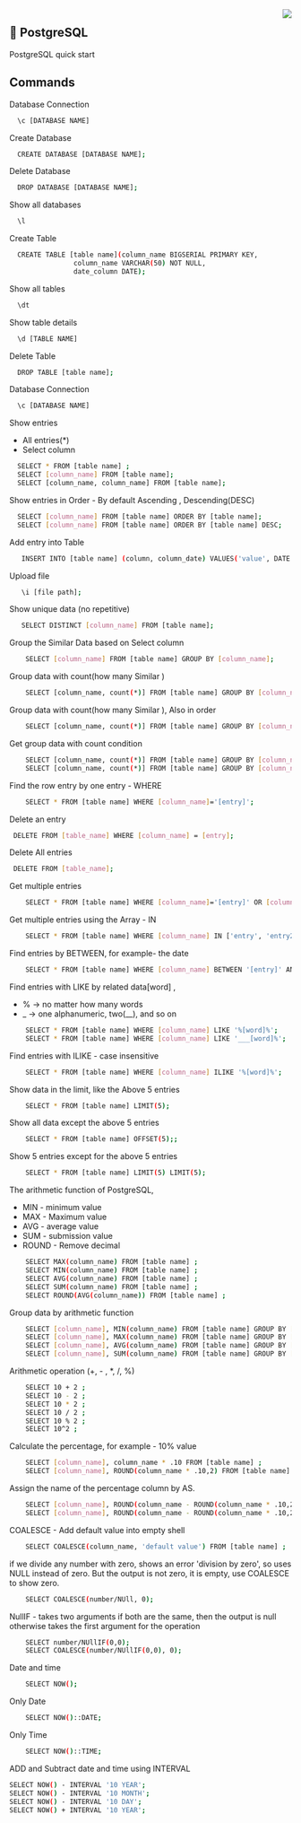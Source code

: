 <img align="right" src="https://dataschool.com/assets/images/learn-sql/extras/copyDBs/copyDBs_1.png">

## 🚀 PostgreSQL
PostgreSQL quick start 


## Commands

Database Connection
```bash
  \c [DATABASE NAME]
``` 
Create Database 
```bash
  CREATE DATABASE [DATABASE NAME];
``` 
Delete Database
```bash
  DROP DATABASE [DATABASE NAME];
``` 
Show all databases
```bash
  \l
```
Create Table 
```bash
  CREATE TABLE [table name](column_name BIGSERIAL PRIMARY KEY,
                column_name VARCHAR(50) NOT NULL,
                date_column DATE);
``` 
Show all tables

```bash
  \dt
```
Show table details
```bash
  \d [TABLE NAME]
```
Delete Table
```bash
  DROP TABLE [table name];
```

Database Connection

```bash
  \c [DATABASE NAME]
``` 
Show entries 
- All entries(*)
- Select column

```bash
  SELECT * FROM [table name] ;
  SELECT [column_name] FROM [table name];
  SELECT [column_name, column_name] FROM [table name];
``` 
Show entries in Order - By default Ascending , Descending(DESC)
```bash
  SELECT [column_name] FROM [table name] ORDER BY [table name];
  SELECT [column_name] FROM [table name] ORDER BY [table name] DESC;
``` 
Add entry into Table
```bash
   INSERT INTO [table name] (column, column_date) VALUES('value', DATE '2022-11-22' );
``` 
Upload file 
```bash
   \i [file path];
``` 
Show unique data (no repetitive)
```bash
   SELECT DISTINCT [column_name] FROM [table name];
``` 
Group the Similar Data based on Select column
```bash
    SELECT [column_name] FROM [table name] GROUP BY [column_name];
``` 
Group data with count(how many Similar )
```bash
    SELECT [column_name, count(*)] FROM [table name] GROUP BY [column_name];
``` 
Group data with count(how many Similar ), Also in order
```bash
    SELECT [column_name, count(*)] FROM [table name] GROUP BY [column_name] ORDER BY [column_name];
```
Get group data with count condition
```bash
    SELECT [column_name, count(*)] FROM [table name] GROUP BY [column_name] HAVING count(*) > 5 ;
    SELECT [column_name, count(*)] FROM [table name] GROUP BY [column_name] HAVING count(*) > 5 ORDER BY [column_name];
``` 
Find the row entry by one entry - WHERE
```bash
    SELECT * FROM [table name] WHERE [column_name]='[entry]';
``` 
Delete an entry
```bash
 DELETE FROM [table_name] WHERE [column_name] = [entry];
```
Delete All entries
```bash
 DELETE FROM [table_name];
```
Get multiple entries
```bash
    SELECT * FROM [table name] WHERE [column_name]='[entry]' OR [column_name]='[entry]';
```
Get multiple entries using the Array - IN
```bash
    SELECT * FROM [table name] WHERE [column_name] IN ['entry', 'entry2'];
``` 
Find entries by BETWEEN, for example- the date
```bash
    SELECT * FROM [table name] WHERE [column_name] BETWEEN '[entry]' AND '[entry2]';
```
Find entries with LIKE by related data[word] , 
- % -> no matter how many words
- _  -> one alphanumeric, two(__), and so on
```bash
    SELECT * FROM [table name] WHERE [column_name] LIKE '%[word]%';
    SELECT * FROM [table name] WHERE [column_name] LIKE '___[word]%';
``` 
Find entries with ILIKE - case insensitive 
```bash
    SELECT * FROM [table name] WHERE [column_name] ILIKE '%[word]%';
```
Show data in the limit, like the Above 5 entries
```bash
    SELECT * FROM [table name] LIMIT(5);
```
Show all data except the above 5 entries
```bash
    SELECT * FROM [table name] OFFSET(5);;
```
Show 5 entries except for the above 5 entries
```bash
    SELECT * FROM [table name] LIMIT(5) LIMIT(5);
```
The arithmetic function of PostgreSQL, 
- MIN - minimum value
- MAX - Maximum value
- AVG - average value
- SUM - submission value
- ROUND - Remove decimal
```bash
    SELECT MAX(column_name) FROM [table name] ;
    SELECT MIN(column_name) FROM [table name] ;
    SELECT AVG(column_name) FROM [table name] ;
    SELECT SUM(column_name) FROM [table name] ;
    SELECT ROUND(AVG(column_name)) FROM [table name] ;
```
Group data by arithmetic function
```bash
    SELECT [column_name], MIN(column_name) FROM [table name] GROUP BY [column_name] ;
    SELECT [column_name], MAX(column_name) FROM [table name] GROUP BY [column_name] ;
    SELECT [column_name], AVG(column_name) FROM [table name] GROUP BY [column_name] ;
    SELECT [column_name], SUM(column_name) FROM [table name] GROUP BY [column_name] ;
```
Arithmetic operation (+, - , *, /, %)
```bash
    SELECT 10 + 2 ;
    SELECT 10 - 2 ;
    SELECT 10 * 2 ;
    SELECT 10 / 2 ;
    SELECT 10 % 2 ;
    SELECT 10^2 ;
```
Calculate the percentage, for example - 10% value 
```bash
    SELECT [column_name], column_name * .10 FROM [table name] ;
    SELECT [column_name], ROUND(column_name * .10,2) FROM [table name] ;
```   
Assign the name of the percentage column by AS.
```bash
    SELECT [column_name], ROUND(column_name - ROUND(column_name * .10,2)) FROM [table name] ;
    SELECT [column_name], ROUND(column_name - ROUND(column_name * .10,2)) AS [new column_name] FROM [table name] ;
```
COALESCE - Add default value into empty shell
```bash
    SELECT COALESCE(column_name, 'default value') FROM [table name] ;
```
if we divide any number with zero, shows an error 'division by zero', so uses NULL instead of zero. But the output is not zero, it is empty, use COALESCE to show zero.
```bash
    SELECT COALESCE(number/NUll, 0);
```
NullIF - takes two arguments if both are the same, then the output is null otherwise takes the first argument for the operation
```bash
    SELECT number/NUllIF(0,0);
    SELECT COALESCE(number/NUllIF(0,0), 0);
```
Date and time
```bash
    SELECT NOW();
```
Only Date
```bash
    SELECT NOW()::DATE;
```
Only Time
```bash
    SELECT NOW()::TIME;
```
ADD and Subtract date and time using INTERVAL
```bash
SELECT NOW() - INTERVAL '10 YEAR';
SELECT NOW() - INTERVAL '10 MONTH';
SELECT NOW() - INTERVAL '10 DAY';
SELECT NOW() + INTERVAL '10 YEAR';
```
